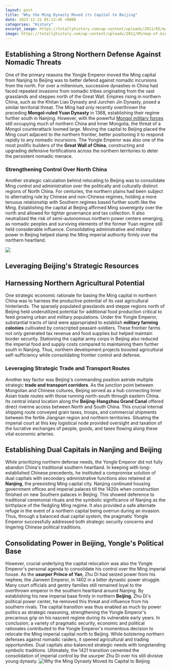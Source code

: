 ```yaml
---
layout: post
title: "Why the Ming Dynasty Moved its Capital to Beijing"
date: 2023-12-31 05:13:46 +0000
categories: "History"
excerpt_image: https://totallyhistory.com/wp-content/uploads/2011/05/map-of-ming-dynasty.jpg
image: https://totallyhistory.com/wp-content/uploads/2011/05/map-of-ming-dynasty.jpg
---
```


## Establishing a Strong Northern Defense Against Nomadic Threats
One of the primary reasons the Yongle Emperor moved the Ming capital from Nanjing to Beijing was to better defend against nomadic incursions from the north. For over a millennium, successive dynasties in China had faced repeated invasions from nomadic tribes originating from the vast grasslands and steppes north of the Great Wall. Empires rising in northern China, such as the Khitan Liao Dynasty and Jurchen Jin Dynasty, posed a similar territorial threat. 
The Ming had only recently overthrown the preceding **Mongol-ruled Yuan Dynasty** in 1368, establishing their regime further south in Nanjing. However, with the powerful [Mongol military forces](https://travelokla.github.io/2023-12-19-la-vie-dans-la-principaut-xe9-de-liechtenstein/) still occupying much of northern China and Inner Mongolia, the threat of a Mongol counterattack loomed large. Moving the capital to Beijing placed the Ming court adjacent to the northern frontier, better positioning it to respond rapidly to any nomadic incursions. The Yongle Emperor was also one of the most prolific builders of the **Great Wall of China**, constructing and upgrading defensive fortifications across the northern territories to deter the persistent nomadic menace.
### Strengthening Control Over North China
Another strategic calculation behind relocating to Beijing was to consolidate Ming control and administration over the politically and culturally distinct regions of North China. For centuries, the northern plains had been subject to alternating rule by Chinese and non-Chinese regimes, holding a more tenuous relationship with Southern regimes based further south like the Ming. 
Establishing the capital at Beijing affirmed Ming sovereignty over the north and allowed for tighter governance and tax collection. It also neutralized the risk of semi-autonomous northern power centers emerging, as nomadic peoples and surviving elements of the former Yuan regime still held considerable influence. Consolidating administrative and military power in Beijing helped stamp the Ming imperial authority firmly over the northern heartland.

![](https://img.theculturetrip.com/1440x807/smart/wp-content/uploads/2017/10/jiajing_emperor_on_his_state_barge.jpg)
## Leveraging Beijing's Strategic Resources 
## Harnessing Northern Agricultural Potential
One strategic economic rationale for basing the Ming capital in northern China was to harness the productive potential of its vast agricultural hinterlands. The sparsely populated grasslands and steppe regions north of Beijing held underutilized potential for additional food production critical to feed growing urban and military populations. 
Under the Yongle Emperor, substantial tracts of land were appropriated to establish **military farming colonies** cultivated by conscripted peasant-soldiers. These frontier farms not only generated tax revenue and food supplies but helped maintain border security. Stationing the capital army corps in Beijing also reduced the imperial food and supply costs compared to maintaining them further south in Nanjing. Thus, northern development projects boosted agricultural self-sufficiency while consolidating frontier control and defense.
### Leveraging Strategic Trade and Transport Routes
Another key factor was Beijing's commanding position astride multiple strategic **trade and transport corridors**. As the junction point between Mongolian and Chinese cultures, Beijing served as a hub connecting Inner Asian trade routes with those running north-south through eastern China. 
Its central inland location along the **Beijing-Hangzhou Grand Canal** offered direct riverine access between North and South China. This crucial internal shipping route conveyed grain taxes, troops, and commercial shipments between the fertile Jiangnan region and northern territories. Situating the imperial court at this key logistical node provided oversight and taxation of the lucrative exchanges of people, goods, and taxes flowing along these vital economic arteries.
## Establishing Dual Capitals in Nanjing and Beijing
While prioritizing northern defense needs, the Yongle Emperor did not fully abandon China's traditional southern heartland. In keeping with long-established Chinese precedents, he instituted a compromise solution of dual capitals with secondary administrative functions also retained at **Nanjing**, the preexisting Ming capital city. 
Nanjing continued housing government offices and imperial palaces till the 1420s when construction finished on new Southern palaces in Beijing. This showed deference to traditional ceremonial rituals and the symbolic significance of Nanjing as the birthplace of the fledgling Ming regime. It also provided a safe alternate refuge in the event of a northern capital being overrun during an invasion. Thus, through a balanced dual capital system, the pragmatic Yongle Emperor successfully addressed both strategic security concerns and lingering Chinese political traditions.
## Consolidating Power in Beijing, Yongle's Political Base
However, crucial underlying the capital relocation was also the Yongle Emperor's personal agenda to consolidate his control over the Ming imperial house. As the **usurper Prince of Yan**, Zhu Di had seized power from his nephew, the Jianwen Emperor, in 1402 in a bitter dynastic power struggle. 
Many court officials and gentry families still remained loyal to the overthrown emperor in the southern heartland around Nanjing. By establishing his new imperial base firmly in northern **Beijing**, Zhu Di's political power center, he removed this threat and influence from his southern rivals. The capital transition was thus enabled as much by power politics as strategic reasoning, strengthening the Yongle Emperor's precarious grip on his nascent regime during its vulnerable early years.
In conclusion, a variety of pragmatic security, economic and political rationales contributed to the Yongle Emperor's momentous decision to relocate the Ming imperial capital north to Beijing. While bolstering northern defenses against nomadic raiders, it opened agricultural and trading opportunities. Dual capitals also balanced strategic needs with longstanding symbolic traditions. Ultimately, the 1421 transition cemented the consolidation of imperial control by the usurper Zhu Di over his still divisive young dynasty.
![Why the Ming Dynasty Moved its Capital to Beijing](https://totallyhistory.com/wp-content/uploads/2011/05/map-of-ming-dynasty.jpg)